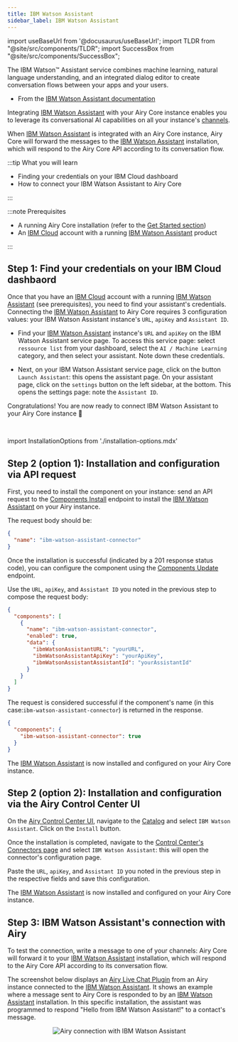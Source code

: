 ```yaml
---
title: IBM Watson Assistant
sidebar_label: IBM Watson Assistant
---
```


import useBaseUrl from '@docusaurus/useBaseUrl';
import TLDR from "@site/src/components/TLDR";
import SuccessBox from "@site/src/components/SuccessBox";

<TLDR>

The IBM Watson™ Assistant service combines machine learning, natural language understanding, and an integrated dialog editor to create conversation flows between your apps and your users.

- From the [IBM Watson Assistant documentation](https://cloud.ibm.com/apidocs/assistant/assistant-v2#introduction)

</TLDR>

Integrating [IBM Watson Assistant](https://cloud.ibm.com/catalog/services/watson-assistant) with your Airy Core instance enables you to leverage its conversational AI capabilities on all your instance's [channels](getting-started/glossary.md#channel).

When [IBM Watson Assistant](https://cloud.ibm.com/catalog/services/watson-assistant) is integrated with an Airy Core instance, Airy Core will forward the messages to the [IBM Watson Assistant](https://cloud.ibm.com/catalog/services/watson-assistant) installation, which will respond to the Airy Core API according to its conversation flow.

:::tip What you will learn

- Finding your credentials on your IBM Cloud dashboard
- How to connect your IBM Watson Assistant to Airy Core

:::

:::note Prerequisites

- A running Airy Core installation (refer to the [Get
  Started section](getting-started/installation/introduction.md))
- An [IBM Cloud](https://www.ibm.com/cloud) account with a running [IBM Watson Assistant](https://cloud.ibm.com/catalog/services/watson-assistant) product

:::

## Step 1: Find your credentials on your IBM Cloud dashbaord

Once that you have an [IBM Cloud](https://www.ibm.com/cloud) account with a running [IBM Watson Assistant](https://cloud.ibm.com/catalog/services/watson-assistant) (see prerequisites), you need to find your assistant's credentials. Connecting the [IBM Watson Assistant](https://cloud.ibm.com/catalog/services/watson-assistant) to Airy Core requires 3 configuration values: your IBM Watson Assistant instance's `URL`, `apiKey` and `Assistant ID`.

- Find your [IBM Watson Assistant](https://cloud.ibm.com/catalog/services/watson-assistant) instance's `URL` and `apiKey` on the IBM Watson Assistant service page. To access this service page: select `ressource list` from your dashboard, select the `AI / Machine Learning` category, and then select your assistant. Note down these credentials.

- Next, on your IBM Watson Assistant service page, click on the button `Launch Assistant`: this opens the assistant page. On your assistant page, click on the `settings` button on the left sidebar, at the bottom. This opens the settings page: note the `Assistant ID`.

<SuccessBox>

Congratulations! You are now ready to connect IBM Watson Assistant to your Airy Core instance 🎉

</SuccessBox>
<br />

import InstallationOptions from './installation-options.mdx'

<InstallationOptions />

## Step 2 (option 1): Installation and configuration via API request

First, you need to install the component on your instance: send an API request to the [Components Install](/api/endpoints/components#install) endpoint to install the [IBM Watson Assistant](https://cloud.ibm.com/catalog/services/watson-assistant) on your Airy instance.

The request body should be:

```json
{
  "name": "ibm-watson-assistant-connector"
}
```

Once the installation is successful (indicated by a 201 response status code), you can configure the component using the [Components Update](/api/endpoints/components#update) endpoint.

Use the `URL`, `apiKey`, and `Assistant ID` you noted in the previous step to compose the request body:

```json
{
  "components": [
    {
      "name": "ibm-watson-assistant-connector",
      "enabled": true,
      "data": {
        "ibmWatsonAssistantURL": "yourURL",
        "ibmWatsonAssistantApiKey": "yourApiKey",
        "ibmWatsonAssistantAssistantId": "yourAssistantId"
      }
    }
  ]
}
```

The request is considered successful if the component's name (in this case:`ibm-watson-assistant-connector`) is returned in the response.

```json
{
  "components": {
    "ibm-watson-assistant-connector": true
  }
}
```

The [IBM Watson Assistant](https://cloud.ibm.com/catalog/services/watson-assistant) is now installed and configured on your Airy Core instance.

## Step 2 (option 2): Installation and configuration via the Airy Control Center UI

On the [Airy Control Center UI](/ui/control-center/introduction), navigate to the [Catalog](/ui/control-center/catalog) and select `IBM Watson Assistant`. Click on the `Install` button.

Once the installation is completed, navigate to the [Control Center's Connectors page](/ui/control-center/connectors) and select `IBM Watson Assistant`: this will open the connector's configuration page.

Paste the `URL`, `apiKey`, and `Assistant ID` you noted in the previous step in the respective fields and save this configuration.

The [IBM Watson Assistant](https://cloud.ibm.com/catalog/services/watson-assistant) is now installed and configured on your Airy Core instance.

## Step 3: IBM Watson Assistant's connection with Airy

To test the connection, write a message to one of your channels: Airy Core will
forward it to your [IBM Watson Assistant](https://cloud.ibm.com/catalog/services/watson-assistant) installation, which will respond to the Airy Core API according to its conversation flow.

The screenshot below displays an [Airy Live Chat Plugin](/sources/chatplugin/overview) from an Airy instance connected to the [IBM Watson Assistant](https://cloud.ibm.com/catalog/services/watson-assistant). It shows an example where a message sent to Airy Core is responded to by an [IBM Watson Assistant](https://cloud.ibm.com/catalog/services/watson-assistant) installation. In this specific installation, the assistant was programmed to respond "Hello from IBM Watson Assistant!" to a contact's message.

<center><img alt="Airy connection with IBM Watson Assistant " src={useBaseUrl('img/integrations/ibmWatsonAssistant/messagingExample.png')} /></center>
